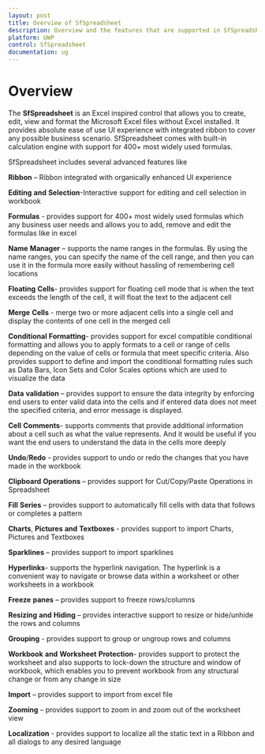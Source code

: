 ```yaml
---
layout: post
title: Overview of SfSpreadsheet 
description: Overview and the features that are supported in SfSpreadsheet
platform: UWP
control: SfSpreadsheet
documentation: ug
---
```


# Overview

The **SfSpreadsheet** is an Excel inspired control that allows you to create, edit, view and format the Microsoft Excel files without Excel installed. It provides absolute ease of use UI experience with integrated ribbon to cover any possible business scenario. SfSpreadsheet comes with built-in calculation engine with support for 400+ most widely used formulas.

SfSpreadsheet includes several advanced features like 

**Ribbon** – Ribbon integrated with organically enhanced UI experience

**Editing** **and** **Selection**-Interactive support for editing and cell selection in workbook

**Formulas** - provides support for 400+ most widely used formulas which any business user needs and allows you to add, remove and edit the formulas like in excel

**Name** **Manager** – supports the name ranges in the formulas. By using the name ranges, you can specify the name of the cell range, and then you can use it in the formula more easily without hassling of remembering cell locations

**Floating** **Cells**- provides support for floating cell mode that is when the text exceeds the length of the cell, it will float the text to the adjacent cell

**Merge** **Cells** - merge two or more adjacent cells into a single cell and display the contents of one cell in the merged cell

**Conditional** **Formatting**- provides support for excel compatible conditional formatting and allows you to apply formats to a cell or range of cells depending on the value of cells or formula that meet specific criteria. Also provides support to define and import the conditional formatting rules such as Data Bars, Icon Sets and Color Scales options which are used to visualize the data

**Data** **validation** – provides support to ensure the data integrity by enforcing end users to enter valid data into the cells and if entered data does not meet the specified criteria, and error message is displayed. 

**Cell** **Comments**- supports comments that provide additional information about a cell such as what the value represents. And it would be useful if you want the end users to understand the data in the cells more deeply

**Undo**/**Redo** - provides support to undo or redo the changes that you have made in the workbook

**Clipboard** **Operations** – provides support for Cut/Copy/Paste Operations in Spreadsheet

**Fill** **Series** – provides support to automatically fill cells with data that follows or completes a pattern

**Charts**, **Pictures** **and** **Textboxes** - provides support to import Charts, Pictures and Textboxes

**Sparklines** – provides support to import sparklines

**Hyperlinks**- supports the hyperlink navigation. The hyperlink is a convenient way to navigate or browse data within a worksheet or other worksheets in a workbook

**Freeze** **panes** – provides support to freeze rows/columns

**Resizing** **and** **Hiding** – provides interactive support to resize or hide/unhide the rows and columns

**Grouping** - provides support to group or ungroup rows and columns

**Workbook** **and** **Worksheet** **Protection**- provides support to protect the worksheet and also supports to lock-down the structure and window of workbook, which enables you to prevent workbook from any structural change or from any change in size

**Import** – provides support to import from excel file

**Zooming** – provides support to zoom in and zoom out of the worksheet view

**Localization** - provides support to localize all the static text in a Ribbon and all dialogs to any desired language


